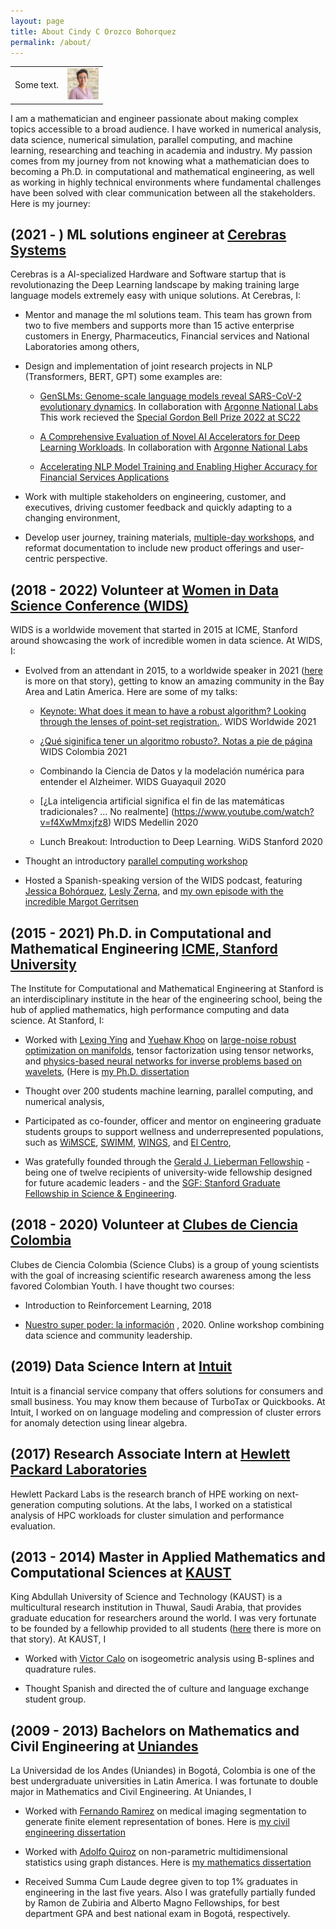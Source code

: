 ```yaml
---
layout: page
title: About Cindy C Orozco Bohorquez
permalink: /about/
---
```

<table>
<tr>
<td>
Some text.
</td>
<td>
<img height="50px" class="center-block" src="images/Cindy_pic.JPG">
</td>
</tr>
</table>

I am a mathematician and engineer passionate about making complex topics accessible to a broad audience. 
I have worked in numerical analysis, data science, numerical simulation, parallel computing, and machine 
learning, researching and teaching in academia and industry. My passion comes from my journey from not 
knowing what a mathematician does to becoming a Ph.D. in computational and mathematical engineering, 
as well as working in highly technical environments where fundamental challenges have been solved with 
clear communication between all the stakeholders. Here is my journey:

## (2021 - ) ML solutions engineer at [Cerebras Systems](https://www.cerebras.net)

Cerebras is a AI-specialized Hardware and Software startup that is revolutionazing the Deep Learning
landscape by making training large language models extremely easy with unique solutions. At Cerebras, I:

* Mentor and manage the ml solutions team. This team has grown from two to five members and supports more than 15 active
  enterprise customers in Energy, Pharmaceutics, Financial services and National Laboratories among others,

* Design and implementation of joint research projects in NLP (Transformers, BERT, GPT) some examples are:

   * [GenSLMs: Genome-scale language models reveal SARS-CoV-2 evolutionary dynamics](https://www.biorxiv.org/content/10.1101/2022.10.10.511571v2).
     In collaboration with [Argonne National Labs](https://www.alcf.anl.gov/) 
     This work recieved the [Special Gordon Bell Prize 2022 at SC22](https://www.cerebras.net/blog/genomics-in-unparalleled-resolution-cerebras-wafer-scale-cluster-trains-large-language-models-on-the-full-covid-genome-sequence)

   * [A Comprehensive Evaluation of Novel AI Accelerators for Deep Learning Workloads](https://doi.org/10.1109/PMBS56514.2022.00007).
     In collaboration with [Argonne National Labs](https://www.alcf.anl.gov/)
 
   * [Accelerating NLP Model Training and Enabling Higher Accuracy for Financial Services Applications](https://f.hubspotusercontent30.net/hubfs/8968533/Cerebras-Financial-Institution-NLP-case-study.pdf)

* Work with multiple stakeholders on engineering, customer, and executives, driving customer feedback and quickly adapting to a changing environment,
 
* Develop user journey, training materials, [multiple-day workshops](https://events.cels.anl.gov/event/333/), 
  and reformat documentation to include new product offerings and user-centric perspective.

## (2018 - 2022) Volunteer at [Women in Data Science Conference (WIDS)](https://www.widsconference.org/)

WIDS is a worldwide movement that started in 2015 at ICME, Stanford around showcasing the work of incredible women in data science. 
At WIDS, I:

* Evolved from an attendant in 2015, to a worldwide speaker in 2021 ([here](https://www.widsconference.org/blog_archive/cindy-orozco-bohorquez-from-bogota-to-stanford-phd-to-wids-worldwide-speaker) is more on that story), getting to know an amazing community in the Bay Area and
  Latin America. Here are some of my talks:

    * [Keynote: What does it mean to have a robust algorithm? Looking through the lenses of point-set registration.](https://www.youtube.com/watch?v=CLXDxNSxzT0). WIDS Worldwide 2021 

    * [¿Qué siginifica tener un algoritmo robusto?. Notas a pie de página](https://www.youtube.com/live/60utkHJ3b0A?feature=share&t=954) WIDS Colombia 2021

    * Combinando la Ciencia de Datos y la modelación numérica para entender el Alzheimer. WIDS Guayaquil 2020

    * [¿La inteligencia artificial significa el fin de las matemáticas tradicionales? ... No realmente] (https://www.youtube.com/watch?v=f4XwMmxjfz8) WIDS Medellin 2020

    * Lunch Breakout: Introduction to Deep Learning. WiDS Stanford 2020  

* Thought an introductory [parallel computing workshop](https://www.widsconference.org/cindyorozcobohorquezworkshopinstructor.html)

* Hosted a Spanish-speaking version of the WIDS podcast, featuring [Jessica Bohórquez](https://www.widsconference.org/jessica_bohorquez.html), [Lesly Zerna](https://www.widsconference.org/lesly-zerna.html), and [my own episode with the incredible Margot Gerritsen](https://www.widsconference.org/cindy-orozco.html)


## (2015 - 2021) Ph.D. in Computational and Mathematical Engineering [ICME, Stanford University](https://icme.stanford.edu)

The Institute for Computational and Mathematical Engineering at Stanford is an interdisciplinary institute in the hear of the engineering school, 
being the hub of applied mathematics, high performance computing and data science. At Stanford, I:

  * Worked with [Lexing Ying](https://web.stanford.edu/~lexing/) and [Yuehaw Khoo](https://www.stat.uchicago.edu/~ykhoo/)
    on [large-noise robust optimization on manifolds](https://arxiv.org/abs/2004.08772), tensor factorization using tensor
    networks, and [physics-based neural networks for inverse problems based on wavelets](https://www.sciencedirect.com/science/article/pii/S0021999119300762),
    (Here is [my Ph.D. dissertation](https://purl.stanford.edu/qn148ph7611)

  * Thought over 200 students machine learning, parallel computing, and numerical analysis,

  * Participated as co-founder, officer and mentor on engineering graduate students groups to support wellness and underrepresented populations, such as [WiMSCE](https://wimsce.stanford.edu/our-officers), [SWIMM](https://swimm.stanford.edu/), [WINGS](https://humsci.stanford.edu/current-students/wings-wellness-information-network-graduate-students), and [El Centro](https://elcentro.stanford.edu/undergraduate/academic-programs/frosh-scholars-program),

  * Was gratefully founded through the [Gerald J. Lieberman Fellowship](https://vpge.stanford.edu/fellowships-funding/gerald-j-lieberman-fellowship) - being one of twelve recipients of university-wide fellowship designed for future academic leaders - and the [SGF: Stanford Graduate Fellowship in Science & Engineering](https://vpge.stanford.edu/fellowships-funding/sgf).
 
## (2018 - 2020) Volunteer at [Clubes de Ciencia Colombia](https://clubesdeciencia.co)

Clubes de Ciencia Colombia (Science Clubs) is a group of young scientists with the goal of increasing scientific research
awareness among the less favored Colombian Youth. I have thought two courses:

 * Introduction to Reinforcement Learning, 2018 

 * [Nuestro super poder: la información](https://www.youtube.com/watch?v=ANL20O8W8J0&list=PL-JZrJ1nBJZmskAsrwRXszSDfUakAjLJX)
   , 2020. Online workshop combining data science and community leadership.

## (2019) Data Science Intern at [Intuit](https://www.intuit.com)

Intuit is a financial service company that offers solutions for consumers and small business. You may know them because 
of TurboTax or Quickbooks. At Intuit, I worked on on language modeling and compression of cluster errors for 
anomaly detection using linear algebra.

## (2017) Research Associate Intern at [Hewlett Packard Laboratories](https://www.hpe.com/us/en/hewlett-packard-labs.html)

Hewlett Packard Labs is the research branch of HPE working on next-generation computing solutions. At the labs, I worked on 
a statistical analysis of HPC workloads for cluster simulation and performance evaluation.

## (2013 - 2014) Master in Applied Mathematics and Computational Sciences at [KAUST](https://www.kaust.edu.sa)

King Abdullah University of Science and Technology (KAUST) is a multicultural research institution in Thuwal, Saudi Arabia,
 that provides graduate education for researchers around the world. I was very fortunate to be founded by a fellowhip provided to all students ([here](https://cemse.kaust.edu.sa/people/person/cindy-catherine-orozco-bohorquez) there is more on that story). At KAUST, I 

* Worked with [Victor Calo](https://staffportal.curtin.edu.au/staff/profile/view/victor-calo-b640bb57/) on isogeometric analysis using B-splines and quadrature rules. 

* Thought Spanish and directed the of culture and language exchange student group.

## (2009 - 2013) Bachelors on Mathematics and Civil Engineering at [Uniandes](https://uniandes.edu.co/en)

La Universidad de los Andes (Uniandes) in Bogotá, Colombia is one of the best undergraduate universities in Latin America. 
I was fortunate to double major in Mathematics and Civil Engineering. At Uniandes, I

* Worked with [Fernando Ramirez](https://scholar.google.com/citations?hl=en&user=7RE9nmMAAAAJ&view_op=list_works) on medical imaging segmentation to generate finite element representation of bones. Here is [my civil engineering dissertation](https://uniandes.primo.exlibrisgroup.com/permalink/57U_UDLA/80vkbu/alma991005380378207681)

* Worked with [Adolfo Quiroz](https://scholar.google.com/citations?hl=en&user=qwMDh-4AAAAJ&view_op=list_works) on non-parametric multidimensional statistics using graph distances. Here is [my mathematics dissertation](https://uniandes.primo.exlibrisgroup.com/permalink/57U_UDLA/80vkbu/alma991005381601507681)

* Received Summa Cum Laude degree given to top 1% graduates in engineering in the last five years. Also I was gratefully partially funded by Ramon de Zubiria and Alberto Magno Fellowships, for best department GPA and best national exam in Bogotá, respectively.
